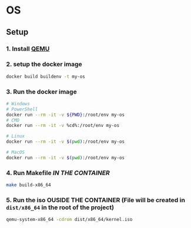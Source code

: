 # OS

## Setup

### 1. Install [QEMU](https://www.qemu.org/)

### 2. setup the docker image

```bash
docker build buildenv -t my-os
```

### 3. Run the docker image

```bash
# Windows
# PowerShell
docker run --rm -it -v ${PWD}:/root/env my-os
# CMD
docker run --rm -it -v %cd%:/root/env my-os

# Linux
docker run --rm -it -v $(pwd):/root/env my-os

# MacOS
docker run --rm -it -v $(pwd):/root/env my-os
```

### 4. Run Makefile _IN THE CONTAINER_

```bash
make build-x86_64
```

### 5. Run the iso OUSIDE THE CONTAINER (File will be created in `dist/x86_64` in the root of the project)

```bash
qemu-system-x86_64 -cdrom dist/x86_64/kernel.iso
```
